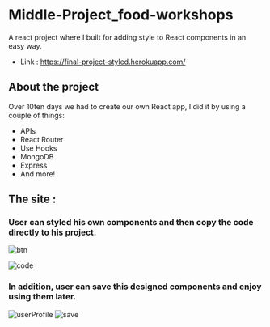 # Middle-Project_food-workshops

A react project where I built for adding style to React components in an easy way.
- Link : https://final-project-styled.herokuapp.com/

## About the project

Over 10ten days we had to create our own React app, I did it by using a couple of things:

- APIs
- React Router
- Use Hooks
- MongoDB
- Express
- And more!

## The site :

### User can styled his own components and then copy the code directly to his project.
![btn](https://user-images.githubusercontent.com/64411572/153934791-8afc8580-1267-408c-9065-ba7fb300cef7.jpg)

![code](https://user-images.githubusercontent.com/64411572/153935301-860642f3-66b5-49f8-bc31-a3d322bbb7d4.jpg)


### In addition, user can save this designed components and enjoy using them later. 
![userProfile](https://user-images.githubusercontent.com/64411572/153935949-a078eb76-6bde-4116-a4d0-e9e9ffda0520.jpg)
![save](https://user-images.githubusercontent.com/64411572/153935960-5c9f766c-be02-480d-9ab2-f75269510271.jpg)

